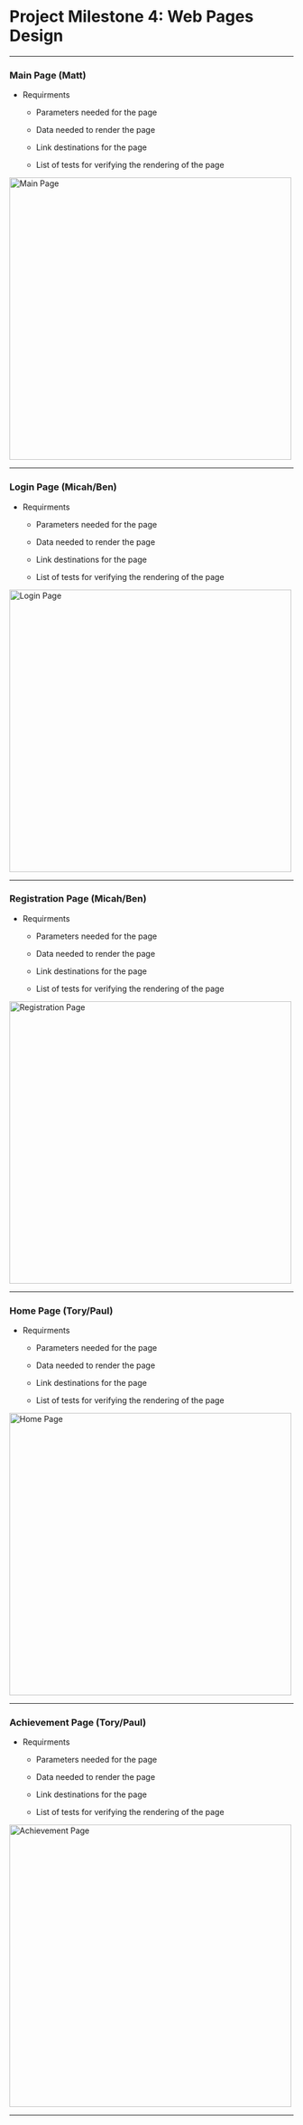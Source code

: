 # Project Milestone 4: Web Pages Design 

----------

### Main Page (Matt) ###

* Requirments 

    * Parameters needed for the page
    
    * Data needed to render the page
    
    * Link destinations for the page

    * List of tests for verifying the rendering of the page

<img src="TEAM_RESOURCES/Images_Milestone4/main.png" alt="Main Page" width="500">

-----------

### Login Page (Micah/Ben) ###

* Requirments 

    * Parameters needed for the page
    
    * Data needed to render the page
    
    * Link destinations for the page

    * List of tests for verifying the rendering of the page

<img src="TEAM_RESOURCES/Images_Milestone4/login.png" alt="Login Page" width="500">

-----------

### Registration Page (Micah/Ben) ###

* Requirments 

    * Parameters needed for the page
    
    * Data needed to render the page
    
    * Link destinations for the page

    * List of tests for verifying the rendering of the page

<img src="TEAM_RESOURCES/Images_Milestone4/register.png" alt="Registration Page" width="500">

-----------

### Home Page (Tory/Paul) ###

* Requirments 

    * Parameters needed for the page
    
    * Data needed to render the page
    
    * Link destinations for the page

    * List of tests for verifying the rendering of the page

<img src="TEAM_RESOURCES/Images_Milestone4/home.png" alt="Home Page" width="500">

-----------

### Achievement Page (Tory/Paul) ###

* Requirments 

    * Parameters needed for the page
    
    * Data needed to render the page
    
    * Link destinations for the page

    * List of tests for verifying the rendering of the page

<img src="TEAM_RESOURCES/Images_Milestone4/achievements-badges-earned.png" alt="Achievement Page" width="500">

-----------